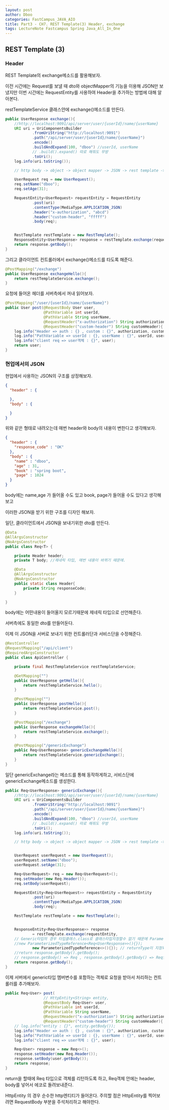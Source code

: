 ```yaml
---
layout: post
author: Dboo
categories: FastCampus_JAVA_AIO
title: Part3 - CH7. REST Template(3) Header, exchange
tags: LectureNote Fastcampus Spring Java_All_In_One
---
```


## REST Template (3)

### Header

REST Template의 exchange메소드를 활용해보자.

이전 시간에는 Request를 보낼 때 dto와 objectMapper의 기능을 이용해 JSON만 보냈지만 이번 시간에는
RequestEntity를 사용하여 Header을 추가하는 방법에 대해 알아본다.

restTemplateService 클래스안에 exchange()메소드를 만든다.

~~~java
public UserResponse exchange(){
    //http://localhost:9091/api/server/user/{userId}/name/{userName}
    URI uri = UriComponentsBuilder
            .fromUriString("http://localhost:9091")
            .path("/api/server/user/{userId}/name/{userName}")
            .encode()
            .buildAndExpand(100, "dboo") //userId, userName
            // .build().expand() 따로 해줘도 무방
            .toUri();
    log.info(uri.toString());

    // http body -> object -> object mapper -> JSON -> rest template -> http body json

    UserRequest req = new UserRequest();
    req.setName("dboo");
    req.setAge(31);

    RequestEntity<UserRequest> requestEntity = RequestEntity
            .post(uri)
            .contentType(MediaType.APPLICATION_JSON)
            .header("x-authorization", "abcd")
            .header("custom-header", "fffff")
            .body(req);


    RestTemplate restTemplate = new RestTemplate();
    ResponseEntity<UserResponse> response = restTemplate.exchange(requestEntity, UserResponse.class);
    return response.getBody();
}
~~~

그리고 클라이언트 컨트롤러에서 exchange()메소드를 타도록 해준다.

~~~java
@PostMapping("/exchange")
public UserResponse exchangeHello(){
    return restTemplateService.exchange();
}
~~~

요청에 들어온 헤더를 서버측에서 꺼내 읽어보자.

~~~java
@PostMapping("/user/{userId}/name/{userName}")
public User post(@RequestBody User user,
                 @PathVariable int userId,
                 @PathVariable String userName,
                 @RequestHeader("x-authorization") String authorization,
                 @RequestHeader("custom-header") String customHeader){
    log.info("Header => auth : {} , custom : {}", authorization, customHeader);
    log.info("PathVariable => userId : {}, userName : {}", userId, userName);
    log.info("client req => user객체 : {}", user);
    return user;
}
~~~

### 현업에서의 JSON

현업에서 사용하는 JSON의 구조를 상정해보자.

~~~json
{
  "header" : {

  },
  "body" : {

  }
}
~~~

위와 같은 형태로 내려오는데 매번 header와 body의 내용이 변한다고 생각해보자.

~~~json
{
  "header" : {
    "response_code" : "OK"
  },
  "body" : {
    "name" : "dboo",
    "age" : 31,
    "book" : "spring boot",
    "page" : 1024
  }
}
~~~
body에는 name,age 가 들어올 수도 있고 book, page가 들어올 수도 있다고 생각해보고

이러한 JSON을 받기 위한 구조를 디자인 해보자.

일단, 클라이언트에서 JSON을 보내기위한 dto를 만든다.

~~~java
@Data
@AllArgsConstructor
@NoArgsConstructor
public class Req<T> {

    private Header header;
    private T body; //제네릭 타입, 매번 내용이 바뀌기 때문에.

    @Data
    @AllArgsConstructor
    @NoArgsConstructor
    public static class Header{
        private String responseCode;
    }

}
~~~

body에는 어떤내용이 들어올지 모르기때문에 제네릭 타입으로 선언해준다.

서버측에도 동일한 dto를 만들어둔다.

이제 이 JSON을 서버로 보내기 위한 컨트롤러단과 서비스단을 수정해준다.

~~~java
@RestController
@RequestMapping("/api/client")
@RequiredArgsConstructor
public class ApiController {

    private final RestTemplateService restTemplateService;

    @GetMapping("")
    public UserResponse getHello(){
        return restTemplateService.hello();
    }

    @PostMapping("")
    public UserResponse postHello(){
        return restTemplateService.post();
    }

    @PostMapping("/exchange")
    public UserResponse exchangeHello(){
        return restTemplateService.exchange();
    }

    @PostMapping("/genericExchange")
    public Req<UserResponse> genericExchangeHello(){
        return restTemplateService.genericExchange();
    }
}
~~~

일단 genericExchange라는 메소드를 통해 동작하게하고, 서비스단에 genericExchange메소드를 생성한다.

~~~java
public Req<UserResponse> genericExchange(){
    //http://localhost:9091/api/server/user/{userId}/name/{userName}
    URI uri = UriComponentsBuilder
            .fromUriString("http://localhost:9091")
            .path("/api/server/user/{userId}/name/{userName}")
            .encode()
            .buildAndExpand(100, "dboo") //userId, userName
            // .build().expand() 따로 해줘도 무방
            .toUri();
    log.info(uri.toString());

    // http body -> object -> object mapper -> JSON -> rest template -> http body json


    UserRequest userRequest = new UserRequest();
    userRequest.setName("dboo");
    userRequest.setAge(31);

    Req<UserRequest> req = new Req<UserRequest>();
    req.setHeader(new Req.Header());
    req.setBody(userRequest);

    RequestEntity<Req<UserRequest>> requestEntity = RequestEntity
            .post(uri)
            .contentType(MediaType.APPLICATION_JSON)
            .body(req);

    RestTemplate restTemplate = new RestTemplate();


    ResponseEntity<Req<UserResponse>> response
            = restTemplate.exchange(requestEntity,
    // Generic타입의 경우 타입클래스.class로 클래스타입지정할수 없기 때문에 ParameterizedTypeReference를 사용한다.
    //new ParameterizedTypeReference<Req<UserResponse>>(){});
            new ParameterizedTypeReference<>(){}); // returnType이 지정되어있기 때문에 생략가능
    //return response.getBody().getBody();
    // response.getBody() => Req , response.getBody().getBody() => Req안의 body인 UserResponse
    return response.getBody();
}
~~~

이제 서버에서 generic타입 멤버변수를 포함하는 객체로 요청을 받아서 처리하는 컨트롤러를 추가해보자.

~~~java
public Req<User> post(
                 // HttpEntity<String> entity,
                 @RequestBody Req<User> user,
                 @PathVariable int userId,
                 @PathVariable String userName,
                 @RequestHeader("x-authorization") String authorization,
                 @RequestHeader("custom-header") String customHeader){
    // log.info("entity : {}", entity.getBody());
    log.info("Header => auth : {} , custom : {}", authorization, customHeader);
    log.info("PathVariable => userId : {}, userName : {}", userId, userName);
    log.info("client req => user객체 : {}", user);

    Req<User> response = new Req<>();
    response.setHeader(new Req.Header());
    response.setBody(user.getBody());
    return response;
}
~~~

return을 할때에 Req<User> 타입으로 객체를 리턴하도록 하고, Req객체 안에는 header, body를 넣어서
에코로 돌려보내준다.

HttpEntity 의 경우 순수한 http엔티티가 들어온다. 주의할 점은 HttpEntity를 찍어보려면 RequestBody
부분을 주석처리하고 해야한다.
